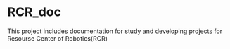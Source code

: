 # RCR_doc
This project includes documentation for study and developing projects for Resourse Center of Robotics(RCR)
